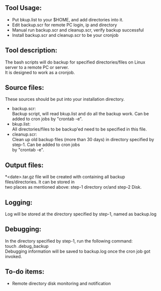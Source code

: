 Tool Usage: 
-----------------   
- Put bkup.list to your $HOME, and add directories into it.   
- Edit backup.scr for remote PC login, ip and directory     
- Manual run backup.scr and cleanup.scr, verify backup successful   
- Install backup.scr and cleanup.scr to be your cronjob   

Tool description:   
-----------------   
The bash scripts will do backup for specified directories/files on Linux server to a remote PC or server.     
It is designed to work as a cronjob.    
  
Source files:  
-------------   
These sources should be put into your installation directory.   
- backup.scr:    
Backup script, will read bkup.list and do all the backup work. Can be added to cron jobs by "crontab -e".    
- bkup.list:  
All directories/files to be backup'ed need to be specified in this file.  
- cleanup.scr:      
Clean up old backup files (more than 30 days) in directory specified by step-1. Can be added to cron jobs  
 by "crontab -e".   
          
Output files:  
-------------   
*\<date\>.tar.gz file will be created with containing all backup files/directories. It can be stored in  
two places as mentioned above: step-1 directory or/and step-2 Disk.   

Logging:    
--------   
Log will be stored at the directory specified by step-1, named as backup.log   

Debugging:   
----------   
In the directory specified by step-1, run the following command:   
touch .debug_backup    
Debugging information will be saved to backup.log once the cron job got invoked.   

To-do items:  
------------   
- Remote directory disk monitoring and notification
